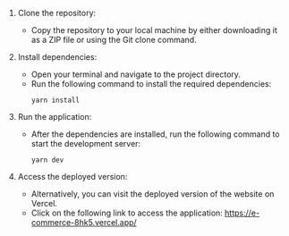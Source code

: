 1. Clone the repository:

   - Copy the repository to your local machine by either downloading it as a ZIP file or using the Git clone command.

2. Install dependencies:

   - Open your terminal and navigate to the project directory.
   - Run the following command to install the required dependencies:
     ```
     yarn install
     ```

3. Run the application:

   - After the dependencies are installed, run the following command to start the development server:
     ```
     yarn dev
     ```

4. Access the deployed version:
   - Alternatively, you can visit the deployed version of the website on Vercel.
   - Click on the following link to access the application:
     https://e-commerce-8hk5.vercel.app/
